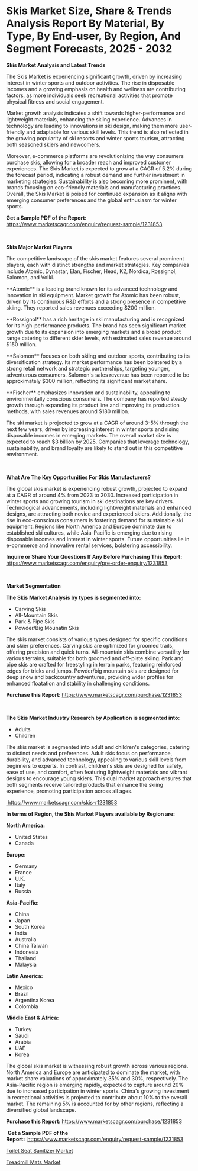 <p><h1>Skis Market Size, Share & Trends Analysis Report By Material, By Type, By End-user, By Region, And Segment Forecasts, 2025 - 2032</h1></p><p><strong>Skis Market Analysis and Latest Trends</strong></p>
<p><p>The Skis Market is experiencing significant growth, driven by increasing interest in winter sports and outdoor activities. The rise in disposable incomes and a growing emphasis on health and wellness are contributing factors, as more individuals seek recreational activities that promote physical fitness and social engagement. </p><p>Market growth analysis indicates a shift towards higher-performance and lightweight materials, enhancing the skiing experience. Advances in technology are leading to innovations in ski design, making them more user-friendly and adaptable for various skill levels. This trend is also reflected in the growing popularity of ski resorts and winter sports tourism, attracting both seasoned skiers and newcomers.</p><p>Moreover, e-commerce platforms are revolutionizing the way consumers purchase skis, allowing for a broader reach and improved customer experiences. The Skis Market is expected to grow at a CAGR of 5.2% during the forecast period, indicating a robust demand and further investment in marketing strategies. Sustainability is also becoming more prominent, with brands focusing on eco-friendly materials and manufacturing practices. Overall, the Skis Market is poised for continued expansion as it aligns with emerging consumer preferences and the global enthusiasm for winter sports.</p></p>
<p><strong>Get a Sample PDF of the Report:&nbsp;</strong> <a href="https://www.marketscagr.com/enquiry/request-sample/1231853?utm_campaign=2039&utm_medium=2&utm_source=Github&utm_content=ia&utm_term=05042025&utm_id=skis">https://www.marketscagr.com/enquiry/request-sample/1231853</a></p>
<p>&nbsp;</p>
<p><strong>Skis Major Market Players</strong></p>
<p><p>The competitive landscape of the skis market features several prominent players, each with distinct strengths and market strategies. Key companies include Atomic, Dynastar, Elan, Fischer, Head, K2, Nordica, Rossignol, Salomon, and Volkl.</p><p>**Atomic** is a leading brand known for its advanced technology and innovation in ski equipment. Market growth for Atomic has been robust, driven by its continuous R&D efforts and a strong presence in competitive skiing. They reported sales revenues exceeding $200 million.</p><p>**Rossignol** has a rich heritage in ski manufacturing and is recognized for its high-performance products. The brand has seen significant market growth due to its expansion into emerging markets and a broad product range catering to different skier levels, with estimated sales revenue around $150 million.</p><p>**Salomon** focuses on both skiing and outdoor sports, contributing to its diversification strategy. Its market performance has been bolstered by a strong retail network and strategic partnerships, targeting younger, adventurous consumers. Salomon's sales revenue has been reported to be approximately $300 million, reflecting its significant market share.</p><p>**Fischer** emphasizes innovation and sustainability, appealing to environmentally conscious consumers. The company has reported steady growth through expanding its product line and improving its production methods, with sales revenues around $180 million.</p><p>The ski market is projected to grow at a CAGR of around 3-5% through the next few years, driven by increasing interest in winter sports and rising disposable incomes in emerging markets. The overall market size is expected to reach $3 billion by 2025. Companies that leverage technology, sustainability, and brand loyalty are likely to stand out in this competitive environment.</p></p>
<p>&nbsp;</p>
<p><strong>What Are The Key Opportunities For Skis Manufacturers?</strong></p>
<p><p>The global skis market is experiencing robust growth, projected to expand at a CAGR of around 4% from 2023 to 2030. Increased participation in winter sports and growing tourism in ski destinations are key drivers. Technological advancements, including lightweight materials and enhanced designs, are attracting both novice and experienced skiers. Additionally, the rise in eco-conscious consumers is fostering demand for sustainable ski equipment. Regions like North America and Europe dominate due to established ski cultures, while Asia-Pacific is emerging due to rising disposable incomes and interest in winter sports. Future opportunities lie in e-commerce and innovative rental services, bolstering accessibility.</p></p>
<p><strong>Inquire or Share Your Questions If Any Before Purchasing This Report:</strong> <a href="https://www.marketscagr.com/enquiry/pre-order-enquiry/1231853?utm_campaign=2039&utm_medium=2&utm_source=Github&utm_content=ia&utm_term=05042025&utm_id=skis">https://www.marketscagr.com/enquiry/pre-order-enquiry/1231853</a></p>
<p>&nbsp;</p>
<p><strong>Market Segmentation</strong></p>
<p><strong>The Skis Market Analysis by types is segmented into:</strong></p>
<p><ul><li>Carving Skis</li><li>All-Mountain Skis</li><li>Park & Pipe Skis</li><li>Powder/Big Mounatin Skis</li></ul></p>
<p><p>The skis market consists of various types designed for specific conditions and skier preferences. Carving skis are optimized for groomed trails, offering precision and quick turns. All-mountain skis combine versatility for various terrains, suitable for both groomed and off-piste skiing. Park and pipe skis are crafted for freestyling in terrain parks, featuring reinforced edges for tricks and jumps. Powder/big mountain skis are designed for deep snow and backcountry adventures, providing wider profiles for enhanced floatation and stability in challenging conditions.</p></p>
<p><strong>Purchase this Report:&nbsp;</strong><a href="https://www.marketscagr.com/purchase/1231853?utm_campaign=2039&utm_medium=2&utm_source=Github&utm_content=ia&utm_term=05042025&utm_id=skis">https://www.marketscagr.com/purchase/1231853</a></p>
<p>&nbsp;</p>
<p><strong>The Skis Market Industry Research by Application is segmented into:</strong></p>
<p><ul><li>Adults</li><li>Children</li></ul></p>
<p><p>The skis market is segmented into adult and children's categories, catering to distinct needs and preferences. Adult skis focus on performance, durability, and advanced technology, appealing to various skill levels from beginners to experts. In contrast, children's skis are designed for safety, ease of use, and comfort, often featuring lightweight materials and vibrant designs to encourage young skiers. This dual market approach ensures that both segments receive tailored products that enhance the skiing experience, promoting participation across all ages.</p></p>
<p><a href="https://www.marketscagr.com/skis-r1231853?utm_campaign=2039&utm_medium=2&utm_source=Github&utm_content=ia&utm_term=05042025&utm_id=skis">&nbsp;https://www.marketscagr.com/skis-r1231853</a></p>
<p><strong>In terms of Region, the Skis Market Players available by Region are:</strong></p>
<p>
    <p> <strong> North America: </strong>
        <ul>
            <li>United States</li>
            <li>Canada</li>
        </ul>
        </p> 
    <p> <strong> Europe: </strong>
        <ul>
            <li>Germany</li>
            <li>France</li>
            <li>U.K.</li>
            <li>Italy</li>
            <li>Russia</li>
        </ul>
        </p> 
    <p> <strong> Asia-Pacific: </strong>
        <ul>
            <li>China</li>
            <li>Japan</li>
            <li>South Korea</li>
            <li>India</li>
            <li>Australia</li>
            <li>China Taiwan</li>
            <li>Indonesia</li>
            <li>Thailand</li>
            <li>Malaysia</li>
        </ul>
        </p> 
    <p> <strong> Latin America: </strong>
        <ul>
            <li>Mexico</li>
            <li>Brazil</li>
            <li>Argentina Korea</li>
            <li>Colombia</li>
        </ul>
        </p> 
    <p> <strong> Middle East & Africa: </strong>
        <ul>
            <li>Turkey</li>
            <li>Saudi</li>
            <li>Arabia</li>
            <li>UAE</li>
            <li>Korea</li>
        </ul>
    </p>
    </p>
<p><p>The global skis market is witnessing robust growth across various regions. North America and Europe are anticipated to dominate the market, with market share valuations of approximately 35% and 30%, respectively. The Asia-Pacific region is emerging rapidly, expected to capture around 20% due to increased participation in winter sports. China's growing investment in recreational activities is projected to contribute about 10% to the overall market. The remaining 5% is accounted for by other regions, reflecting a diversified global landscape.</p></p>
<p><strong>Purchase this Report: </strong><a href="https://www.marketscagr.com/purchase/1231853?utm_campaign=2039&utm_medium=2&utm_source=Github&utm_content=ia&utm_term=05042025&utm_id=skis">https://www.marketscagr.com/purchase/1231853</a></p>
<p>&nbsp;<strong>Get a Sample PDF of the Report:&nbsp;&nbsp;</strong><a href="https://www.marketscagr.com/enquiry/request-sample/1231853?utm_campaign=2039&utm_medium=2&utm_source=Github&utm_content=ia&utm_term=05042025&utm_id=skis">https://www.marketscagr.com/enquiry/request-sample/1231853</a></p>
<p><strong></strong></p>
<p><p><a href="https://github.com/AKSHATREPORTPRIME/Market-Research-Report-List-7/blob/main/toilet-seat-sanitizer-market.md?utm_campaign=2039&utm_medium=2&utm_source=Github&utm_content=ia&utm_term=05042025&utm_id=skis">Toilet Seat Sanitizer Market</a></p><p><a href="https://github.com/SamiaChowdhury801/Market-Research-Report-List-2/blob/main/treadmill-mats-market.md?utm_campaign=2039&utm_medium=2&utm_source=Github&utm_content=ia&utm_term=05042025&utm_id=skis">Treadmill Mats Market</a></p></p>